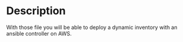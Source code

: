 # Description
With those file you will be able to deploy a dynamic inventory with an ansible controller on AWS.